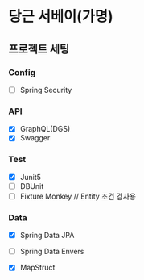 # 당근 서베이(가명)


## 프로젝트 세팅
### Config
- [ ] Spring Security

### API
- [x] GraphQL(DGS)
- [x] Swagger

### Test
- [x] Junit5
- [ ] DBUnit
- [ ] Fixture Monkey // Entity 조건 검사용

### Data
- [x] Spring Data JPA
- [ ] Spring Data Envers
- [x] MapStruct


